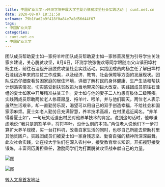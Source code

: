 ```yaml
---
title: 中国矿业大学->环测学院开展大学生助力脱贫攻坚社会实践活动 | cumt.net.cn
date: 2020-08-07 18:31:58
urlname: 79b1fad2b9f418f0a84e7a8d56d44f67
tags: 
- 中国矿业大学
categories:
- cumt.net.cn
- 中国矿业大学
---
```

团队成员帮助夏士如一家捋羊叶团队成员帮助夏士如一家修葺房屋为引导学生关注家乡建设，关心脱贫攻坚，8月6日，环测学院张悦欢等同学跟随冶父山镇田埠村杨主任，前往石洼组开展脱贫攻坚社会实践活动。实践团成员向杨主任了解田埠村石洼组近年来的扶贫工作成果，以及经济、教育、社会保障等方面的发展现状。团队成员仔细查看贫困家庭的居住环境，详细了解村民的身体健康、生产生活和帮扶计划落实情况，切实感受到扶贫政策为当地带来的巨大改变。实践团成员前往石洼组的夏士如家中开展精准扶贫工作。夏士如与他的妻子二人均患有肢体二级残疾。实践团成员帮助两位老人修葺房屋、捋羊叶、喂羊，并与他们聊天。两位老人表示虽然生活艰辛，却一直勤劳乐观，渴望可以用自己的双手创造幸福，不给社会和国家添麻烦。夏士如老人勤劳且充满智慧，养羊技术高超，在村里远近闻名。“养羊得看夏士如”，一句玩笑话道出村民对他养羊技术的肯定。说到这句话时，他却谦虚地说:“我只是割割羊草，捋捋羊叶，没什么别的本领。”两位老人说他们下一步打算扩大养羊规模，买一台打料机，改善自家生活的同时，也尽自己所能去帮助村里其他贫困户。实践团成员们被夏士如一家身残志坚、勤奋自强的精神所深深鼓舞。此次社会实践，让在校大学生们在深入农村中，接受教育增长知识，开拓视野接受锻炼，丰富阅历勇担重任，激励同学们为打赢脱贫攻坚战奉献自己的力量。

![图](http://xwzx.cumt.edu.cn/_upload/article/images/3a/95/c5f833064206bddf70b2dfd2dd56/aa0d7791-4d62-45b7-9f28-9b7ce1733b36.jpg)

![图](http://xwzx.cumt.edu.cn/_upload/article/images/3a/95/c5f833064206bddf70b2dfd2dd56/1a88ab94-dab4-4ec9-9c76-0e89e14718fb.jpg)

[转入文章首发地址](http://xwzx.cumt.edu.cn/bd/9f/c523a572831/page.htm)